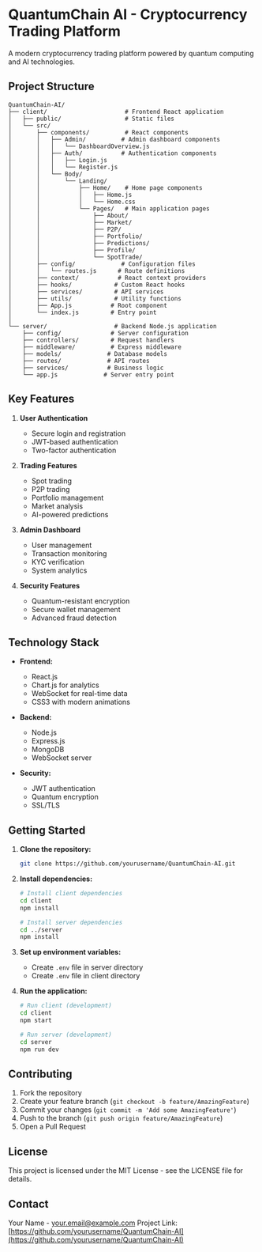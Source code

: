 # QuantumChain AI - Cryptocurrency Trading Platform

A modern cryptocurrency trading platform powered by quantum computing and AI technologies.

## Project Structure

```
QuantumChain-AI/
├── client/                      # Frontend React application
│   ├── public/                  # Static files
│   └── src/
│       ├── components/          # React components
│       │   ├── Admin/          # Admin dashboard components
│       │   │   └── DashboardOverview.js
│       │   ├── Auth/           # Authentication components
│       │   │   ├── Login.js
│       │   │   └── Register.js
│       │   └── Body/
│       │       └── Landing/
│       │           ├── Home/    # Home page components
│       │           │   ├── Home.js
│       │           │   └── Home.css
│       │           └── Pages/   # Main application pages
│       │               ├── About/
│       │               ├── Market/
│       │               ├── P2P/
│       │               ├── Portfolio/
│       │               ├── Predictions/
│       │               ├── Profile/
│       │               └── SpotTrade/
│       ├── config/             # Configuration files
│       │   └── routes.js      # Route definitions
│       ├── context/           # React context providers
│       ├── hooks/            # Custom React hooks
│       ├── services/         # API services
│       ├── utils/            # Utility functions
│       ├── App.js           # Root component
│       └── index.js         # Entry point
│
└── server/                   # Backend Node.js application
    ├── config/              # Server configuration
    ├── controllers/         # Request handlers
    ├── middleware/          # Express middleware
    ├── models/             # Database models
    ├── routes/             # API routes
    ├── services/           # Business logic
    └── app.js             # Server entry point

```

## Key Features

1. **User Authentication**
   - Secure login and registration
   - JWT-based authentication
   - Two-factor authentication

2. **Trading Features**
   - Spot trading
   - P2P trading
   - Portfolio management
   - Market analysis
   - AI-powered predictions

3. **Admin Dashboard**
   - User management
   - Transaction monitoring
   - KYC verification
   - System analytics

4. **Security Features**
   - Quantum-resistant encryption
   - Secure wallet management
   - Advanced fraud detection

## Technology Stack

- **Frontend:**
  - React.js
  - Chart.js for analytics
  - WebSocket for real-time data
  - CSS3 with modern animations

- **Backend:**
  - Node.js
  - Express.js
  - MongoDB
  - WebSocket server

- **Security:**
  - JWT authentication
  - Quantum encryption
  - SSL/TLS

## Getting Started

1. **Clone the repository:**
   ```bash
   git clone https://github.com/yourusername/QuantumChain-AI.git
   ```

2. **Install dependencies:**
   ```bash
   # Install client dependencies
   cd client
   npm install

   # Install server dependencies
   cd ../server
   npm install
   ```

3. **Set up environment variables:**
   - Create `.env` file in server directory
   - Create `.env` file in client directory

4. **Run the application:**
   ```bash
   # Run client (development)
   cd client
   npm start

   # Run server (development)
   cd server
   npm run dev
   ```

## Contributing

1. Fork the repository
2. Create your feature branch (`git checkout -b feature/AmazingFeature`)
3. Commit your changes (`git commit -m 'Add some AmazingFeature'`)
4. Push to the branch (`git push origin feature/AmazingFeature`)
5. Open a Pull Request

## License

This project is licensed under the MIT License - see the LICENSE file for details.

## Contact

Your Name - your.email@example.com
Project Link: [https://github.com/yourusername/QuantumChain-AI](https://github.com/yourusername/QuantumChain-AI) 